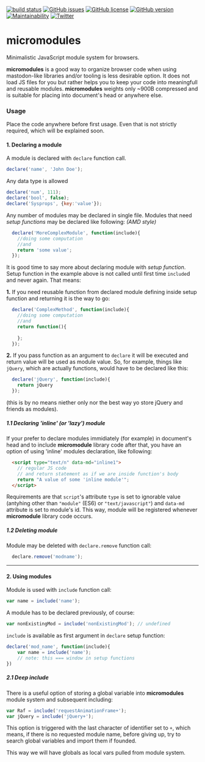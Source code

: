 [![build status][travis-img]][travis] [![GitHub issues](https://img.shields.io/github/issues/milosdjakonovic/micromodules.svg)](https://github.com/milosdjakonovic/micromodules/issues) [![GitHub license](https://img.shields.io/github/license/milosdjakonovic/micromodules.svg)](https://github.com/milosdjakonovic/micromodules/blob/master/license) [![GitHub version](https://badge.fury.io/gh/milosdjakonovic%2Fmicromodules.svg)](https://badge.fury.io/gh/milosdjakonovic%2Fmicromodules) [![Maintainability](https://api.codeclimate.com/v1/badges/2b75b55af4b2da6c1cb1/maintainability)](https://codeclimate.com/github/milosdjakonovic/micromodules/maintainability) [![Twitter](https://img.shields.io/twitter/url/https/github.com/milosdjakonovic/micromodules.svg?style=social)](https://twitter.com/intent/tweet?text=Wow:&url=https%3A%2F%2Fgithub.com%2Fmilosdjakonovic%2Fmicromodules)



# micromodules

Minimalistic JavaScript module system for browsers.

**micromodules** is a good way to organize browser code when using mastodon-like libraries and/or tooling is less desirable option. It does not load JS files for you but rather helps you to keep your code into meaningfull and reusable modules. 
**micromodules** weights only ~900B compressed and is suitable for placing into document's head or anywhere else.

### Usage

Place the code anywhere before first usage. Even that is not strictly required, which will be explained soon.


#### 1. Declaring a module
A module is declared with `declare` function call.
```javascript
declare('name', 'John Doe');
```
Any data type is allowed
```javascript
declare('num', 111);
declare('bool', false);
declare('Sysprops', {key:'value'});
```
Any number of modules may be declared in single file.
Modules that need *setup functions* may be declared like following: *(AMD style)*
```javascript
  declare('MoreComplexModule', function(include){
    //doing some computation
    //and
    return 'some value';
  });
```
It is good time to say more about declaring module with *setup function*. Setup function in the example above is not called until first time `include`d and never again. That means:

**1.** If you need reusable function from declared module defining inside setup function and returning it is the way to go:
```javascript
  declare('ComplexMethod', function(include){
    //doing some computation
    //and
    return function(){
        
    };
  });
```

**2.** If you pass function as an argument to `declare` it will be executed and return value will be used as module value. So, for example, things like `jQuery`, which are actually functions, would have to be declared like this:

```javascript
  declare('jQuery', function(include){
    return jQuery
  });
```
(this is by no means niether only nor the best way yo store jQuery and friends as modules).

##### 1.1 Declaring 'inline' (or 'lazy') module
If your prefer to declare modules immidiately (for example) in document's head and to include **micromodule** library code after that, you have an option of using 'inline' modules declaration, like following:

```html
  <script type="text/n" data-md="inline1">
    // regular JS code
    // and return statement as if we are inside function's body
    return "A value of some 'inline module'";
  </script>
```

Requirements are that `script`'s attribute `type` is set to ignorable value (antyhing other than `"module"` (ES6) or `"text/javascript"`) and `data-md` attribute is set to module's id. This way, module will be registered whenever **micromodule** library code occurs.


##### 1.2 Deleting module
Module may be deleted with `declare.remove` function call:
```javascript
  declare.remove('modname');
```



---



#### 2. Using modules
Module is used with `include` function call:

```javascript
var name = include('name');
```

A module has to be declared previously, of course:

```javascript
var nonExistingMod = include('nonExistingMod'); // undefined
```

`include` is available as first argument in `declare` setup function:

```javascript
declare('mod_name', function(include){
    var name = include('name');
    // note: this === window in setup functions
})
```

##### 2.1 Deep include
There is a useful option of storing a global variable into **micromodules** module system and subsequent including:

```javascript
var Raf = include('requestAnimationFrame+');
var jQuery = include('jQuery+');
```
This option is triggered with the last character of identifier set to `+`, which means, if there is no requested module name, before giving up, try to search global variables and import them if founded.

This way we will have globals as local vars pulled from module system.



[travis]: https://travis-ci.org/milosdjakonovic/micromodules
[travis-img]: https://travis-ci.org/milosdjakonovic/micromodules.svg?branch=master